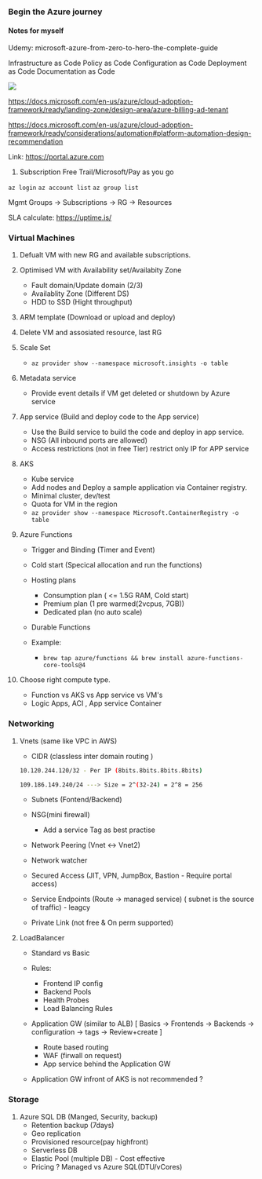 ### Begin the Azure journey

#### Notes for myself

Udemy:
microsoft-azure-from-zero-to-hero-the-complete-guide

Infrastructure as Code
Policy as Code
Configuration as Code
Deployment as Code
Documentation as Code

![](https://docs.microsoft.com/en-us/azure/cloud-adoption-framework/ready/enterprise-scale/media/az-scopes-billing.png)

https://docs.microsoft.com/en-us/azure/cloud-adoption-framework/ready/landing-zone/design-area/azure-billing-ad-tenant

https://docs.microsoft.com/en-us/azure/cloud-adoption-framework/ready/considerations/automation#platform-automation-design-recommendation

Link:
<https://portal.azure.com>

1. Subscription Free Trail/Microsoft/Pay as you go

`az login`
`az account list`
`az group list`

Mgmt Groups -> Subscriptions -> RG -> Resources

SLA calculate:
<https://uptime.is/>

### Virtual Machines

1. Defualt VM with new RG and available subscriptions.

2. Optimised VM with Availability set/Availabity Zone

    - Fault domain/Update domain (2/3)
    - Availablity Zone (Different DS)
    - HDD to SSD (Hight throughput)

3. ARM template (Download or upload and deploy)

4. Delete VM and assosiated resource, last RG

5. Scale Set

    - `az provider show --namespace microsoft.insights -o table`

6. Metadata service

    - Provide event details if VM get deleted or shutdown by Azure service

7. App service (Build and deploy code to the App service)

    - Use the Build service to build the code and deploy in app service.
    - NSG (All inbound ports are allowed)
    - Access restrictions (not in free Tier) restrict only IP for APP service

8. AKS

    - Kube service
    - Add nodes and Deploy a sample application via Container registry.
    - Minimal cluster, dev/test
    - Quota for VM in the region
    - `az provider show --namespace Microsoft.ContainerRegistry -o table`

9. Azure Functions

    - Trigger and Binding (Timer and Event)
    - Cold start (Specical allocation and run the functions)
    - Hosting plans
        - Consumption plan ( <= 1.5G RAM, Cold start)
        - Premium plan (1 pre warmed(2vcpus, 7GB))
        - Dedicated plan (no auto scale)
    - Durable Functions

    - Example:
        - `brew tap azure/functions && brew install azure-functions-core-tools@4`

10. Choose right compute type.
    - Function vs AKS vs App service vs VM's
    - Logic Apps, ACI , App service Container

### Networking

1. Vnets (same like VPC in AWS)

    - CIDR (classless inter domain routing )

    ```bash
    10.120.244.120/32 - Per IP (8bits.8bits.8bits.8bits)

    109.186.149.240/24 ---> Size = 2^(32-24) = 2^8 = 256
    ```

    - Subnets (Fontend/Backend)

    - NSG(mini firewall)

        - Add a service Tag as best practise

    - Network Peering (Vnet <-> Vnet2)

    - Network watcher

    - Secured Access (JIT, VPN, JumpBox, Bastion - Require portal access)

    - Service Endpoints (Route -> managed service) ( subnet is the source of traffic) - leagcy

    - Private Link (not free & On perm supported)

2. LoadBalancer

    - Standard vs Basic
    - Rules:

        - Frontend IP config
        - Backend Pools
        - Health Probes
        - Load Balancing Rules

    - Application GW (similar to ALB) [ Basics -> Frontends -> Backends -> configuration -> tags -> Review+create ]

        - Route based routing
        - WAF (firwall on request)
        - App service behind the Application GW

    - Application GW infront of AKS is not recommended ?

### Storage

1. Azure SQL DB (Manged, Security, backup)
    - Retention backup (7days)
    - Geo replication
    - Provisioned resource(pay highfront)
    - Serverless DB
    - Elastic Pool (multiple DB) - Cost effective
    - Pricing ? Managed vs Azure SQL(DTU/vCores)
